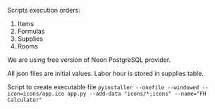 Scripts execution orders:
1. Items
2. Formulas
3. Supplies
4. Rooms

We are using free version of Neon PostgreSQL provider.

All json files are initial values.
Labor hour is stored in supplies table.

Script to create executable file
```pyinstaller --onefile --windowed --icon=icons/app.ico app.py --add-data "icons/*;icons" --name="FH Calculator"```